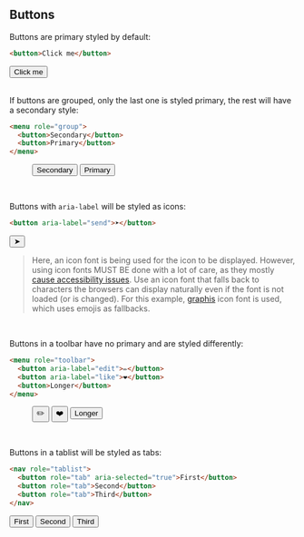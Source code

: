 <section>

## Buttons

Buttons are primary styled by default:

```html
<button>Click me</button>
```

<div role="presentation">
  <button>Click me</button>
</div>

<br>

If buttons are grouped, only the last one is styled primary, the rest will have a secondary style:

```html
<menu role="group">
  <button>Secondary</button>
  <button>Primary</button>
</menu>
```

<div role="presentation">
  <menu role="group">
    <button>Secondary</button>
    <button>Primary</button>
  </menu>
</div>

<br>

Buttons with `aria-label` will be styled as icons:

```html
<button aria-label="send">➤</button>
```

<div role="presentation">
  <button aria-label="send" class="icon">➤</button>
</div>

> Here, an icon font is being used for the icon to be displayed. However, using icon fonts MUST BE done with
> a lot of care, as they mostly [cause accessibility issues](https://www.youtube.com/watch?v=9xXBYcWgCHA). Use an icon font
> that falls back to characters the browsers can display naturally even if the font is not loaded (or is changed). For this example,
> [graphis](https://graphis.ink) icon font is used, which uses emojis as fallbacks.

<br>

Buttons in a toolbar have no primary and are styled differently:

```html
<menu role="toolbar">
  <button aria-label="edit">✏️</button>
  <button aria-label="like">❤️</button>
  <button>Longer</button>
</menu>
```

<div role="presentation">
  <menu role="toolbar">
    <button aria-label="edit">✏️</button>
    <button aria-label="like">❤️</button>
    <button>Longer</button>
  </menu>
</div>

<br>

Buttons in a tablist will be styled as tabs:

```html
<nav role="tablist">
  <button role="tab" aria-selected="true">First</button>
  <button role="tab">Second</button>
  <button role="tab">Third</button>
</nav>
```

<div role="presentation">
  <nav role="tablist">
    <button role="tab" aria-selected="true">First</button>
    <button role="tab">Second</button>
    <button role="tab">Third</button>
  </nav>
</div>

</section>